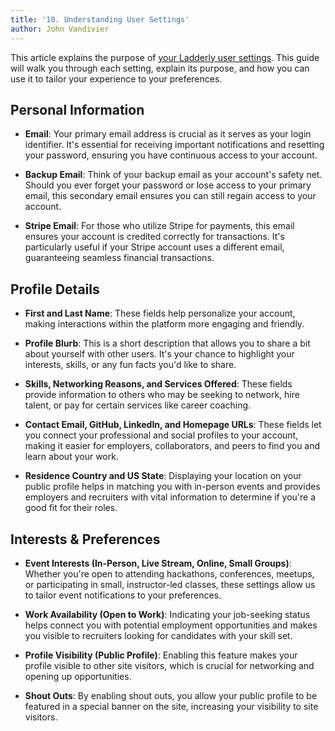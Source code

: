```yaml
---
title: '10. Understanding User Settings'
author: John Vandivier
---
```


This article explains the purpose of [your Ladderly user settings](/settings). This guide will walk you through each setting, explain its purpose, and how you can use it to tailor your experience to your preferences.

## Personal Information

- **Email**: Your primary email address is crucial as it serves as your login identifier. It's essential for receiving important notifications and resetting your password, ensuring you have continuous access to your account.

- **Backup Email**: Think of your backup email as your account's safety net. Should you ever forget your password or lose access to your primary email, this secondary email ensures you can still regain access to your account.

- **Stripe Email**: For those who utilize Stripe for payments, this email ensures your account is credited correctly for transactions. It's particularly useful if your Stripe account uses a different email, guaranteeing seamless financial transactions.

## Profile Details

- **First and Last Name**: These fields help personalize your account, making interactions within the platform more engaging and friendly.

- **Profile Blurb**: This is a short description that allows you to share a bit about yourself with other users. It's your chance to highlight your interests, skills, or any fun facts you'd like to share.

- **Skills, Networking Reasons, and Services Offered**: These fields provide information to others who may be seeking to network, hire talent, or pay for certain services like career coaching.

- **Contact Email, GitHub, LinkedIn, and Homepage URLs**: These fields let you connect your professional and social profiles to your account, making it easier for employers, collaborators, and peers to find you and learn about your work.

- **Residence Country and US State**: Displaying your location on your public profile helps in matching you with in-person events and provides employers and recruiters with vital information to determine if you're a good fit for their roles.

## Interests & Preferences

- **Event Interests (In-Person, Live Stream, Online, Small Groups)**: Whether you're open to attending hackathons, conferences, meetups, or participating in small, instructor-led classes, these settings allow us to tailor event notifications to your preferences.

- **Work Availability (Open to Work)**: Indicating your job-seeking status helps connect you with potential employment opportunities and makes you visible to recruiters looking for candidates with your skill set.

- **Profile Visibility (Public Profile)**: Enabling this feature makes your profile visible to other site visitors, which is crucial for networking and opening up opportunities.

- **Shout Outs**: By enabling shout outs, you allow your public profile to be featured in a special banner on the site, increasing your visibility to site visitors.
